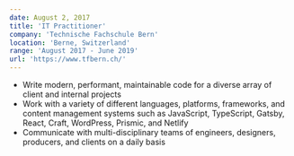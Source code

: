 ```yaml
---
date: August 2, 2017
title: 'IT Practitioner'
company: 'Technische Fachschule Bern'
location: 'Berne, Switzerland'
range: 'August 2017 - June 2019'
url: 'https://www.tfbern.ch/'
---
```


-   Write modern, performant, maintainable code for a diverse array of client and internal projects
-   Work with a variety of different languages, platforms, frameworks, and content management systems such as JavaScript, TypeScript, Gatsby, React, Craft, WordPress, Prismic, and Netlify
-   Communicate with multi-disciplinary teams of engineers, designers, producers, and clients on a daily basis
